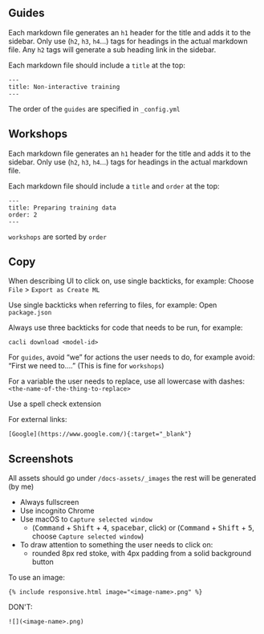 ## Guides
Each markdown file generates an `h1` header for the title and adds it to the sidebar. Only use (`h2`, `h3`, `h4`…) tags for headings in the actual markdown file. Any `h2` tags will generate a sub heading link in the sidebar.

Each markdown file should include a `title` at the top:
```
---
title: Non-interactive training
---
```

The order of the `guides` are specified in `_config.yml`

## Workshops
Each markdown file generates an `h1` header for the title and adds it to the sidebar. Only use (`h2`, `h3`, `h4`…) tags for headings in the actual markdown file.

Each markdown file should include a `title` and `order` at the top:
```
---
title: Preparing training data
order: 2
---
```

`workshops` are sorted by `order`

## Copy
When describing UI to click on, use single backticks, for example: Choose `File` > `Export as Create ML`

Use single backticks when referring to files, for example: Open `package.json`

Always use three backticks for code that needs to be run, for example:
```
cacli download <model-id>
```

For `guides`, avoid “we” for actions the user needs to do, for example avoid: “First we need to….” (This is fine for `workshops`)

For a variable the user needs to replace, use all lowercase with dashes: `<the-name-of-the-thing-to-replace>`

Use a spell check extension

For external links:
```
[Google](https://www.google.com/){:target="_blank"}
```

## Screenshots
All assets should go under `/docs-assets/_images` the rest will be generated (by me)

- Always fullscreen
- Use incognito Chrome 
- Use macOS to `Capture selected window` 
  - (<kbd>Command</kbd> + <kbd>Shift</kbd> + <kbd>4</kbd>, <kbd>spacebar</kbd>, click) or (<kbd>Command</kbd> + <kbd>Shift</kbd> + <kbd>5</kbd>, choose `Capture selected window`)
- To draw attention to something the user needs to click on:
  - rounded 8px red stoke, with 4px padding from a solid background button
  
To use an image:
```
{% include responsive.html image="<image-name>.png" %}
```
DON'T:
```
![](<image-name>.png)
```
